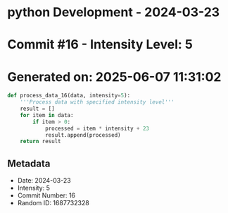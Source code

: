 ﻿# python Development - 2024-03-23
# Commit #16 - Intensity Level: 5
# Generated on: 2025-06-07 11:31:02
```python
def process_data_16(data, intensity=5):
    '''Process data with specified intensity level'''
    result = []
    for item in data:
        if item > 0:
            processed = item * intensity + 23
            result.append(processed)
    return result
```
## Metadata
- Date: 2024-03-23
- Intensity: 5
- Commit Number: 16
- Random ID: 1687732328
